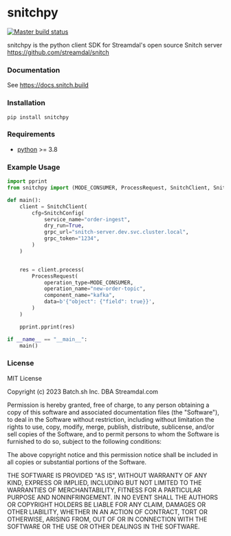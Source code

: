 # snitchpy


[![Master build status](https://github.com/streamdal/snitch-python-client/workflows/main/badge.svg)](https://github.com/streamdal/snitch-python-client/actions/workflows/main.yml)

snitchpy is the python client SDK for Streamdal's open source Snitch server https://github.com/streamdal/snitch

### Documentation

See https://docs.snitch.build

### Installation
```
pip install snitchpy
```

### Requirements

* [python](https://www.python.org/) >= 3.8


### Example Usage

```python
import pprint
from snitchpy import (MODE_CONSUMER, ProcessRequest, SnitchClient, SnitchConfig)

def main():
    client = SnitchClient(
        cfg=SnitchConfig(
            service_name="order-ingest",
            dry_run=True,
            grpc_url="snitch-server.dev.svc.cluster.local",
            grpc_token="1234",
        )
    )


    res = client.process(
        ProcessRequest(
            operation_type=MODE_CONSUMER,
            operation_name="new-order-topic",
            component_name="kafka",
            data=b'{"object": {"field": true}}',
        )
    )

    pprint.pprint(res)

if __name__ == "__main__":
    main()
```

### License

MIT License

Copyright (c) 2023 Batch.sh Inc. DBA Streamdal.com

Permission is hereby granted, free of charge, to any person obtaining a copy
of this software and associated documentation files (the "Software"), to deal
in the Software without restriction, including without limitation the rights
to use, copy, modify, merge, publish, distribute, sublicense, and/or sell
copies of the Software, and to permit persons to whom the Software is
furnished to do so, subject to the following conditions:

The above copyright notice and this permission notice shall be included in all
copies or substantial portions of the Software.

THE SOFTWARE IS PROVIDED "AS IS", WITHOUT WARRANTY OF ANY KIND, EXPRESS OR
IMPLIED, INCLUDING BUT NOT LIMITED TO THE WARRANTIES OF MERCHANTABILITY,
FITNESS FOR A PARTICULAR PURPOSE AND NONINFRINGEMENT. IN NO EVENT SHALL THE
AUTHORS OR COPYRIGHT HOLDERS BE LIABLE FOR ANY CLAIM, DAMAGES OR OTHER
LIABILITY, WHETHER IN AN ACTION OF CONTRACT, TORT OR OTHERWISE, ARISING FROM,
OUT OF OR IN CONNECTION WITH THE SOFTWARE OR THE USE OR OTHER DEALINGS IN THE
SOFTWARE.
